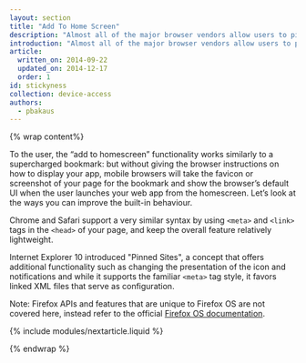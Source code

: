 ```yaml
---
layout: section
title: "Add To Home Screen"
description: "Almost all of the major browser vendors allow users to pin or install your web app. So-called “stickyness” is a common argument for native apps but can be achieved with just a few tweaks to your markup."
introduction: "Almost all of the major browser vendors allow users to pin or install your web app. So-called “stickyness” is a common argument for native apps but can be achieved with just a few tweaks to your markup."
article:
  written_on: 2014-09-22
  updated_on: 2014-12-17
  order: 1
id: stickyness
collection: device-access
authors:
  - pbakaus
---
```

{% wrap content%}

To the user, the “add to homescreen” functionality works similarly to a 
supercharged bookmark: but without giving the browser instructions on how to 
display your app, mobile browsers will take the favicon or screenshot of your 
page for the bookmark and show the browser’s default UI when the user launches
your web app from the homescreen. Let’s look at the ways you can improve the
built-in behaviour.

Chrome and Safari support a very similar syntax by using `<meta>` and `<link>`
tags in the `<head>` of your page, and keep the overall feature relatively
lightweight.

Internet Explorer 10 introduced "Pinned Sites", a concept that offers 
additional functionality such as changing the presentation of the icon and 
notifications and while it supports the familiar `<meta>` tag style, it favors 
linked XML files that serve as configuration.

Note: Firefox APIs and features that are unique to Firefox OS are not covered here, 
instead refer to the official [Firefox OS documentation](https://developer.mozilla.org/en-US/Apps/Quickstart).

{% include modules/nextarticle.liquid %}

{% endwrap %}
